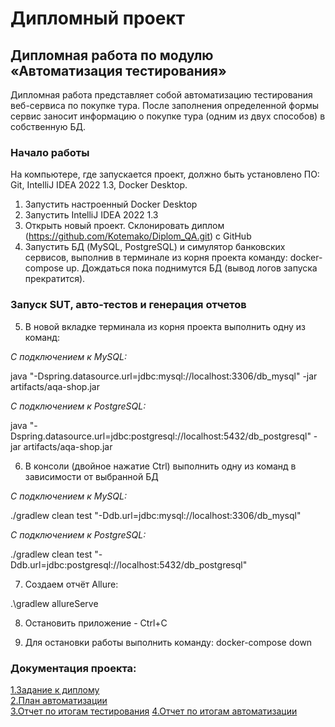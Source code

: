 # Дипломный проект

## Дипломная работа по модулю «Автоматизация тестирования»

Дипломная работа представляет собой автоматизацию тестирования веб-сервиса по покупке тура. После заполнения определенной формы сервис заносит информацию о покупке тура (одним из двух способов) в собственную БД.

### Начало работы

На компьютере, где запускается проект, должно быть установлено ПО: Git, IntelliJ IDEA 2022 1.3, Docker Desktop.

1. Запустить настроенный Docker Desktop
2. Запустить IntelliJ IDEA 2022 1.3
3. Открыть новый проект. Склонировать диплом (https://github.com/Kotemako/Diplom_QA.git) с GitHub
4. Запустить БД (MySQL, PostgreSQL) и симулятор банковских сервисов, выполнив в терминале из корня проекта команду: docker-compose up. Дождаться пока поднимутся БД (вывод логов запуска прекратится).

### Запуск SUT, авто-тестов и генерация отчетов

5. В новой вкладке терминала из корня проекта выполнить одну из команд:

*С подключением к MySQL:*

java "-Dspring.datasource.url=jdbc:mysql://localhost:3306/db_mysql" -jar artifacts/aqa-shop.jar

*С подключением к PostgreSQL:*

java "-Dspring.datasource.url=jdbc:postgresql://localhost:5432/db_postgresql" -jar artifacts/aqa-shop.jar

6. В консоли (двойное нажатие Ctrl) выполнить одну из команд в зависимости от выбранной БД

*С подключением к MySQL:*

./gradlew clean test "-Ddb.url=jdbc:mysql://localhost:3306/db_mysql"

*С подключением к PostgreSQL:*

./gradlew clean test "-Ddb.url=jdbc:postgresql://localhost:5432/db_postgresql"

7. Создаем отчёт Allure:

.\gradlew allureServe

8. Остановить приложение - Ctrl+C


9. Для остановки работы выполнить команду:
   docker-compose down

### Документация проекта:
[1.Задание к диплому](https://github.com/Kotemako/Diplom_QA/docs/Task.md)  
[2.План автоматизации](https://github.com/Kotemako/Diplom_QA/docs/Plan.md)  
[3.Отчет по итогам тестирования](https://github.com/Kotemako/Diplom_QA/docs/Report.md)
[4.Отчет по итогам автоматизации](https://github.com/Kotemako/Diplom_QA/docs/Summary.md)